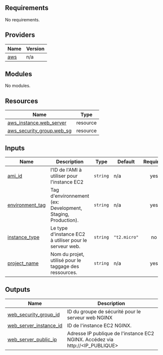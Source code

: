 ## Requirements

No requirements.

## Providers

| Name | Version |
|------|---------|
| <a name="provider_aws"></a> [aws](#provider\_aws) | n/a |

## Modules

No modules.

## Resources

| Name | Type |
|------|------|
| [aws_instance.web_server](https://registry.terraform.io/providers/hashicorp/aws/latest/docs/resources/instance) | resource |
| [aws_security_group.web_sg](https://registry.terraform.io/providers/hashicorp/aws/latest/docs/resources/security_group) | resource |

## Inputs

| Name | Description | Type | Default | Required |
|------|-------------|------|---------|:--------:|
| <a name="input_ami_id"></a> [ami\_id](#input\_ami\_id) | l'ID de l'AMI à utiliser pour l'instance EC2 | `string` | n/a | yes |
| <a name="input_environment_tag"></a> [environment\_tag](#input\_environment\_tag) | Tag d'environnement (ex: Development, Staging, Production). | `string` | n/a | yes |
| <a name="input_instance_type"></a> [instance\_type](#input\_instance\_type) | Le type d'instance EC2 à utiliser pour le serveur web. | `string` | `"t2.micro"` | no |
| <a name="input_project_name"></a> [project\_name](#input\_project\_name) | Nom du projet, utilisé pour le taggage des ressources. | `string` | n/a | yes |

## Outputs

| Name | Description |
|------|-------------|
| <a name="output_web_security_group_id"></a> [web\_security\_group\_id](#output\_web\_security\_group\_id) | ID du groupe de sécurité pour le serveur web NGINX |
| <a name="output_web_server_instance_id"></a> [web\_server\_instance\_id](#output\_web\_server\_instance\_id) | ID de l'instance EC2 NGINX. |
| <a name="output_web_server_public_ip"></a> [web\_server\_public\_ip](#output\_web\_server\_public\_ip) | Adresse IP publique de l'instance EC2 NGINX. Accédez via http://<IP\_PUBLIQUE> |
